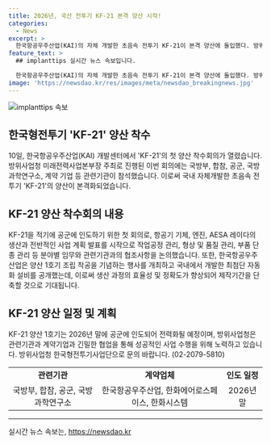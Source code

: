 ```yaml
---
title: 2026년, 국산 전투기 KF-21 본격 양산 시작!
categories:
  - News
excerpt: >
  한국항공우주산업(KAI)의 자체 개발한 초음속 전투기 KF-21이 본격 양산에 돌입했다. 방위사업청은 경남 사천시에서 첫 양산 착수회의를 진행하며 KF-21의 생산과 관련된 사항을 논의했다. 이로써 KF-21은 2026년 말에 공군에 인도될 예정이며, 국방부, 합참, 공군 등과의 협업을 통해 성공적인 양산을 추진할 것으로 예상된다. 또한, 한국항공우주산업은 자체 개발한 최첨단 자동화 설비를 도입하여 생산 효율을 높일 계획이라고 밝혔다. (151자)
feature_text: >
  ## implanttips 실시간 뉴스 속보입니다.

  한국항공우주산업(KAI)의 자체 개발한 초음속 전투기 KF-21이 본격 양산에 돌입했다. 방위사업청은 경남 사천시에서 첫 양산 착수회의를 진행하며 KF-21의 생산과 관련된 사항을 논의했다. 이로써 KF-21은 2026년 말에 공군에 인도될 예정이며, 국방부, 합참, 공군 등과의 협업을 통해 성공적인 양산을 추진할 것으로 예상된다. 또한, 한국항공우주산업은 자체 개발한 최첨단 자동화 설비를 도입하여 생산 효율을 높일 계획이라고 밝혔다. (151자)
image: 'https://newsdao.kr/res/images/meta/newsdao_breakingnews.jpg'
---
```


<p><img src="https://newsdao.kr/res/images/meta/newsdao_breakingnews.jpg" alt="implanttips 속보" /></p>

<h2 data-ke-size="size26">한국형전투기 'KF-21' 양산 착수</h2>

<p data-ke-size="size16">10일, 한국항공우주산업(KAI) 개발센터에서 'KF-21'의 첫 양산 착수회의가 열렸습니다. 방위사업청 미래전력사업본부장 주최로 진행된 이번 회의에는 국방부, 합참, 공군, 국방과학연구소, 계약 기업 등 관련기관이 참석했습니다. 이로써 국내 자체개발한 초음속 전투기 'KF-21'의 양산이 본격화되었습니다.</p>

<h2 data-ke-size="size26">KF-21 양산 착수회의 내용</h2>

<p data-ke-size="size16">KF-21을 적기에 공군에 인도하기 위한 첫 회의로, 항공기 기체, 엔진, AESA 레이다의 생산과 전반적인 사업 계획 발표를 시작으로 작업공정 관리, 형상 및 품질 관리, 부품 단종 관리 등 분야별 임무와 관련기관과의 협조사항을 논의했습니다. 또한, 한국항공우주산업은 양산 1호기 조립 착공을 기념하는 행사를 개최하고 국내에서 개발한 최첨단 자동화 설비를 공개했는데, 이로써 생산 과정의 효율성 및 정확도가 향상되어 제작기간을 단축할 것으로 기대됩니다.</p>

<h2 data-ke-size="size26">KF-21 양산 일정 및 계획</h2>

<p data-ke-size="size16">KF-21 양산 1호기는 2026년 말에 공군에 인도되어 전력화될 예정이며, 방위사업청은 관련기관과 계약기업과 긴밀한 협업을 통해 성공적인 사업 수행을 위해 노력하고 있습니다. 방위사업청 한국형전투기사업단으로 문의 바랍니다. (02-2079-5810)</p>

<table>
  <tr>
    <td style="text-align: center; height: 17px;"><b>관련기관</b></td>
    <td style="text-align: center; height: 17px;"><b>계약업체</b></td>
    <td style="text-align: center; height: 17px;"><b>인도 일정</b></td>
  </tr>
  <tr>
    <td style="text-align: center; height: 17px;">국방부, 합참, 공군, 국방과학연구소</td>
    <td style="text-align: center; height: 17px;">한국항공우주산업, 한화에어로스페이스, 한화시스템</td>
    <td style="text-align: center; height: 17px;">2026년 말</td>
  </tr>
</table>

<hr>
실시간 뉴스 속보는, <a href="https://newsdao.kr" rel="dofollow">https://newsdao.kr</a>


